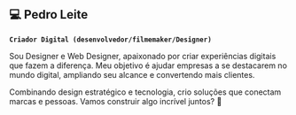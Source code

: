 ## 💻 Pedro Leite 
**`Criador Digital (desenvolvedor/filmemaker/Designer)`**

Sou Designer e Web Designer, apaixonado por criar experiências digitais que fazem a diferença. Meu objetivo é ajudar empresas a se destacarem no mundo digital, ampliando seu alcance e convertendo mais clientes.

Combinando design estratégico e tecnologia, crio soluções que conectam marcas e pessoas. Vamos construir algo incrível juntos? 🚀



